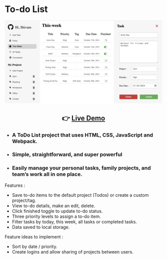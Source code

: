 # To-do List

![Project Screenshot](./src/images/Todo%20List%20ss.png)

## <p align="center">:point_right: [Live Demo](https://shivam-bansal1.github.io/Todo-list/)

* ### A ToDo List project that uses HTML, CSS, JavaScript and Webpack.  
* ### Simple, straightforward, and super powerful
* ### Easily manage your personal tasks, family projects, and team’s work all in one place.

Features :
* Save to-do items to the default project (Todos) or create a custom project/tag.
* View to-do details, make an edit, delete.
* Click finished toggle to update to-do status.
* Three priority levels to assign a to-do item.
* Filter tasks by today, this week, all tasks or completed tasks.
* Data saved to local storage.

Feature ideas to implement :
* Sort by date / priority.
* Create logins and allow sharing of projects between users.
